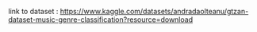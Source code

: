 link to dataset : https://www.kaggle.com/datasets/andradaolteanu/gtzan-dataset-music-genre-classification?resource=download
